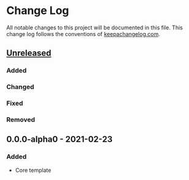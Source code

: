 # Change Log

All notable changes to this project will be documented in this file.
This change log follows the conventions of [keepachangelog.com](http://keepachangelog.com/).



## [Unreleased]

### Added

### Changed

### Fixed

### Removed



## 0.0.0-alpha0 - 2021-02-23

### Added

- Core template



[Unreleased]:  https://github.com/helins-io/helins-lib-cljc/compare/0.0.0-alpha0...HEAD
[0.0.0-alpha0]:
https://github.com/helins-io/helins-lib-cljc/releases/tag/0.0.0-alpha0
